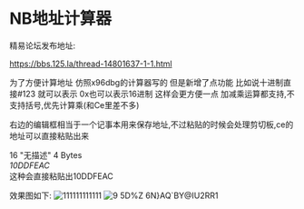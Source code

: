 # NB地址计算器
精易论坛发布地址:

https://bbs.125.la/thread-14801637-1-1.html

为了方便计算地址 仿照x96dbg的计算器写的
但是新增了点功能 比如说十进制直接#123 就可以表示
0x也可以表示16进制
这样会更方便一点
加减乘运算都支持,不支持括号,优先计算乘(和Ce里差不多)

右边的编辑框相当于一个记事本用来保存地址,不过粘贴的时候会处理剪切板,ce的地址可以直接粘贴出来

<?xml version="1.0" encoding="utf-8"?>
<CheatTable>
  <CheatEntries>
    <CheatEntry>
      <ID>16</ID>
      <Description>"无描述"</Description>
      <VariableType>4 Bytes</VariableType>
      <Address>10DDFEAC</Address>
    </CheatEntry>
  </CheatEntries>
</CheatTable>
这种会直接粘贴出10DDFEAC



效果图如下:
![111111111111](https://github.com/bghta666/NB-Address-Calculator/assets/111718271/c6cebb70-8768-4130-8643-9801e7bc2024)
![9 5D%Z 6N}AQ`BY@IU2RR1](https://github.com/bghta666/NB-Address-Calculator/assets/111718271/a58a2afd-b4a7-495d-9c98-df8a5bbb44ea)


